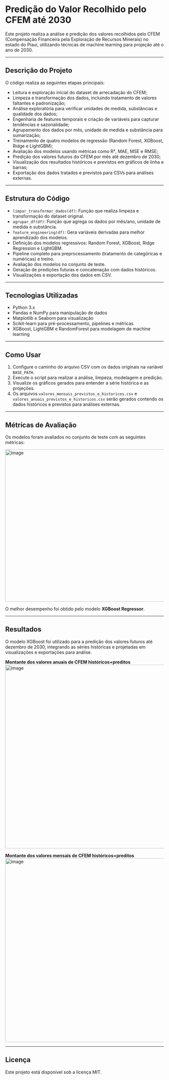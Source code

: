# Predição do Valor Recolhido pelo CFEM até 2030

Este projeto realiza a análise e predição dos valores recolhidos pelo CFEM (Compensação Financeira pela Exploração de Recursos Minerais) no estado do Piauí, utilizando técnicas de machine learning para projeção até o ano de 2030.

---
## Descrição do Projeto

O código realiza as seguintes etapas principais:

- Leitura e exploração inicial do dataset de arrecadação do CFEM;
- Limpeza e transformação dos dados, incluindo tratamento de valores faltantes e padronização;
- Análise exploratória para verificar unidades de medida, substâncias e qualidade dos dados;
- Engenharia de features temporais e criação de variáveis para capturar tendências e sazonalidade;
- Agrupamento dos dados por mês, unidade de medida e substância para sumarização;
- Treinamento de quatro modelos de regressão (Random Forest, XGBoost, Ridge e LightGBM);
- Avaliação dos modelos usando métricas como R², MAE, MSE e RMSE;
- Predição dos valores futuros do CFEM por mês até dezembro de 2030;
- Visualização dos resultados históricos e previstos em gráficos de linha e barras;
- Exportação dos dados tratados e previstos para CSVs para análises externas.

---

## Estrutura do Código

- `limpar_transformar_dados(df)`: Função que realiza limpeza e transformação do dataset original.
- `agrupar_df(df)`: Função que agrega os dados por mês/ano, unidade de medida e substância.
- `feature_engineering(df)`: Gera variáveis derivadas para melhor aprendizado dos modelos.
- Definição dos modelos regressivos: Random Forest, XGBoost, Ridge Regression e LightGBM.
- Pipeline completo para preprocessamento (tratamento de categóricas e numéricas) e treino.
- Avaliação dos modelos no conjunto de teste.
- Geração de predições futuras e concatenação com dados históricos.
- Visualizações e exportação dos dados em CSV.

---

## Tecnologias Utilizadas

- Python 3.x
- Pandas e NumPy para manipulação de dados
- Matplotlib e Seaborn para visualização
- Scikit-learn para pré-processamento, pipelines e métricas
- XGBoost, LightGBM e RandomForest para modelagem de machine learning

---

## Como Usar

1. Configure o caminho do arquivo CSV com os dados originais na variável `BASE_PATH`.
2. Execute o script para realizar a análise, limpeza, modelagem e predição.
3. Visualize os gráficos gerados para entender a série histórica e as projeções.
4. Os arquivos `valores_mensais_previstos_e_historicos.csv` e `valores_anuais_previstos_e_historicos.csv` serão gerados contendo os dados históricos e previstos para análises externas.

---

## Métricas de Avaliação

Os modelos foram avaliados no conjunto de teste com as seguintes métricas:

<img width="1484" height="484" alt="image" src="https://github.com/user-attachments/assets/580cc99c-9374-48c9-b6a0-948858ad1e4e" />


O melhor desempenho foi obtido pelo modelo **XGBoost Regressor**.

---

## Resultados

O modelo XGBoost foi utilizado para a predição dos valores futuros até dezembro de 2030, integrando as séries históricas e projetadas em visualizações e exportações para análise.


**Montante dos valores anuais de CFEM históricos+preditos**
<img width="1181" height="584" alt="image" src="https://github.com/user-attachments/assets/ccb716c2-5432-43ed-949a-534d2fc41c17" />


**Montante dos valores mensais de CFEM históricos+preditos**
<img width="1382" height="584" alt="image" src="https://github.com/user-attachments/assets/74e7bc2a-6bab-4bc8-bd1d-b8ea7697228c" />



---

## Licença

Este projeto está disponível sob a licença MIT.
